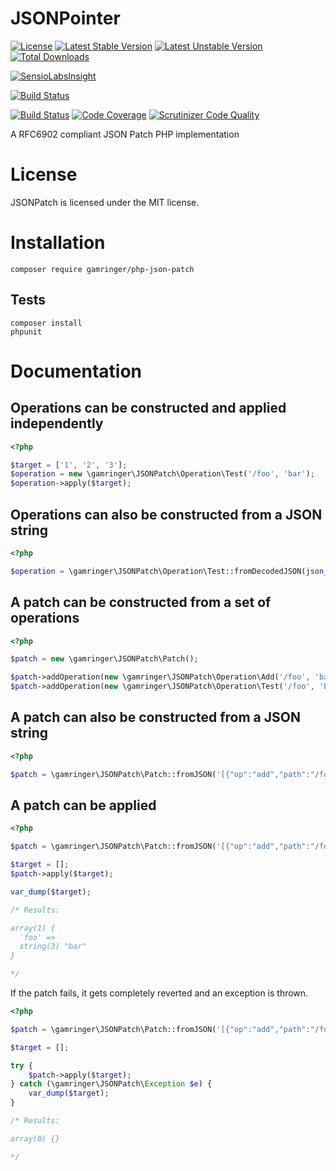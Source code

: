 JSONPointer
============

[![License](https://poser.pugx.org/gamringer/php-json-patch/license.svg)](https://packagist.org/packages/gamringer/php-json-patch)
[![Latest Stable Version](https://poser.pugx.org/gamringer/php-json-patch/v/stable.svg)](https://packagist.org/packages/gamringer/php-json-patch)
[![Latest Unstable Version](https://poser.pugx.org/gamringer/php-json-patch/v/unstable.svg)](https://packagist.org/packages/gamringer/php-json-patch)
[![Total Downloads](https://poser.pugx.org/gamringer/php-json-patch/downloads.svg)](https://packagist.org/packages/gamringer/php-json-patch)

[![SensioLabsInsight](https://insight.sensiolabs.com/projects/9f14b6ae-8100-4c43-9084-b17f57165026/mini.png)](https://insight.sensiolabs.com/projects/9f14b6ae-8100-4c43-9084-b17f57165026)

[![Build Status](https://travis-ci.org/gamringer/JSONPatch.svg?branch=master)](https://travis-ci.org/gamringer/JSONPatch)

[![Build Status](https://scrutinizer-ci.com/g/gamringer/JSONPatch/badges/build.png?b=master)](https://scrutinizer-ci.com/g/gamringer/JSONPatch/build-status/master)
[![Code Coverage](https://scrutinizer-ci.com/g/gamringer/JSONPatch/badges/coverage.png?b=master)](https://scrutinizer-ci.com/g/gamringer/JSONPatch/?branch=master)
[![Scrutinizer Code Quality](https://scrutinizer-ci.com/g/gamringer/JSONPatch/badges/quality-score.png?b=master)](https://scrutinizer-ci.com/g/gamringer/JSONPatch/?branch=master)

A RFC6902 compliant JSON Patch PHP implementation

# License
JSONPatch is licensed under the MIT license.

# Installation

    composer require gamringer/php-json-patch

## Tests

    composer install
    phpunit
    
# Documentation

## Operations can be constructed and applied independently
```php
<?php

$target = ['1', '2', '3'];
$operation = new \gamringer\JSONPatch\Operation\Test('/foo', 'bar');
$operation->apply($target);

```

## Operations can also be constructed from a JSON string
```php
<?php

$operation = \gamringer\JSONPatch\Operation\Test::fromDecodedJSON(json_decode('{"path":"/foo","value":"bar"}'));

```

## A patch can be constructed from a set of operations
```php
<?php

$patch = new \gamringer\JSONPatch\Patch();

$patch->addOperation(new \gamringer\JSONPatch\Operation\Add('/foo', 'bar'));
$patch->addOperation(new \gamringer\JSONPatch\Operation\Test('/foo', 'bar'));
```

## A patch can also be constructed from a JSON string
```php
<?php

$patch = \gamringer\JSONPatch\Patch::fromJSON('[{"op":"add","path":"/foo","value":"bar"},{"op":"test","path":"/foo","value":"bar"}]');
```

## A patch can be applied
```php
<?php

$patch = \gamringer\JSONPatch\Patch::fromJSON('[{"op":"add","path":"/foo","value":"bar"},{"op":"test","path":"/foo","value":"bar"}]');

$target = [];
$patch->apply($target);

var_dump($target);

/* Results:

array(1) {
  'foo' =>
  string(3) "bar"
}

*/

```
If the patch fails, it gets completely reverted and an exception is thrown.

```php
<?php

$patch = \gamringer\JSONPatch\Patch::fromJSON('[{"op":"add","path":"/foo","value":"bar"},{"op":"test","path":"/foo","value":"baz"}]');

$target = [];

try {
    $patch->apply($target);
} catch (\gamringer\JSONPatch\Exception $e) {
    var_dump($target);
}

/* Results:

array(0) {}

*/

```

